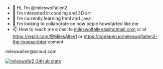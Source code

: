 - 👋 Hi, I’m @mileswolfallen2
- 👀 I’m interested in  cooding and 3D art
- 🌱 I’m currently learning html and .java 
- 💞️ I’m looking to collaborate on  now peple howstarted like me 
- 📫 How to reach me e mall to mileswolfallen4@hotmail.com or at https://replit.com/@MilesAllen1 or https://codepen.io/mileswolfallen2-the-typescripter  coment 

<!---
mileswolfallen2/mileswolfallen2 is a ✨ special ✨ repository because its `README.md` (this file) appears on your GitHub profile.
You can click the Preview link to take a look at your changes.
---> mileswallen@icloud.com 


[![mileswa1q2 GitHub stats](https://github-readme-stats.vercel.app/api?username=anuraghazra)](https://github.com/anuraghazra/github-readme-stats)
